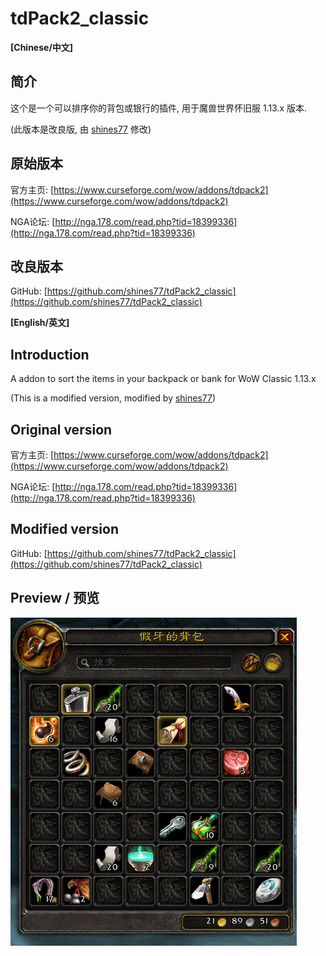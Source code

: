 # tdPack2_classic

**[Chinese/中文]**

## 简介

这个是一个可以排序你的背包或银行的插件, 用于魔兽世界怀旧服 1.13.x 版本.

(此版本是改良版, 由 [shines77](https://github.com/shines77/) 修改)

## 原始版本

官方主页: [https://www.curseforge.com/wow/addons/tdpack2](https://www.curseforge.com/wow/addons/tdpack2)

NGA论坛: [http://nga.178.com/read.php?tid=18399336](http://nga.178.com/read.php?tid=18399336)

## 改良版本

GitHub: [https://github.com/shines77/tdPack2_classic](https://github.com/shines77/tdPack2_classic)


**[English/英文]**

## Introduction

A addon to sort the items in your backpack or bank for WoW Classic 1.13.x

(This is a modified version, modified by [shines77](https://github.com/shines77/))

## Original version

官方主页: [https://www.curseforge.com/wow/addons/tdpack2](https://www.curseforge.com/wow/addons/tdpack2)

NGA论坛: [http://nga.178.com/read.php?tid=18399336](http://nga.178.com/read.php?tid=18399336)

## Modified version

GitHub: [https://github.com/shines77/tdPack2_classic](https://github.com/shines77/tdPack2_classic)


## Preview / 预览

![tdPack2](tdPack2.gif)
